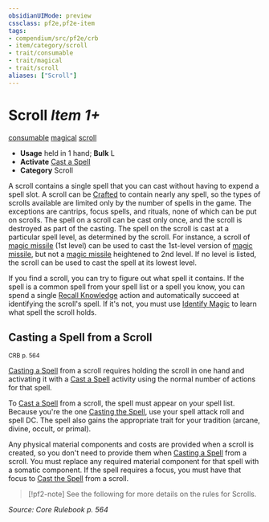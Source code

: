 ```yaml
---
obsidianUIMode: preview
cssclass: pf2e,pf2e-item
tags:
- compendium/src/pf2e/crb
- item/category/scroll
- trait/consumable
- trait/magical
- trait/scroll
aliases: ["Scroll"]
---
```

# Scroll *Item 1+*  
[consumable](../../../Rules/traits/consumable.md)  [magical](../../../Rules/traits/magical.md)  [scroll](../../../Rules/traits/scroll.md)  

- **Usage** held in 1 hand; **Bulk** L
- **Activate** [Cast a Spell](../../../Rules/actions/cast-a-spell.md)
- **Category** Scroll

A scroll contains a single spell that you can cast without having to expend a spell slot. A scroll can be [Crafted](../../../Rules/actions/craft.md) to contain nearly any spell, so the types of scrolls available are limited only by the number of spells in the game. The exceptions are cantrips, focus spells, and rituals, none of which can be put on scrolls. The spell on a scroll can be cast only once, and the scroll is destroyed as part of the casting. The spell on the scroll is cast at a particular spell level, as determined by the scroll. For instance, a scroll of [magic missile](../../spells/magic-missile.md) (1st level) can be used to cast the 1st-level version of [magic missile](../../spells/magic-missile.md), but not a [magic missile](../../spells/magic-missile.md) heightened to 2nd level. If no level is listed, the scroll can be used to cast the spell at its lowest level.

If you find a scroll, you can try to figure out what spell it contains. If the spell is a common spell from your spell list or a spell you know, you can spend a single [Recall Knowledge](../../../Rules/actions/recall-knowledge.md) action and automatically succeed at identifying the scroll's spell. If it's not, you must use [Identify Magic](../../../Rules/actions/identify-magic.md) to learn what spell the scroll holds.

## Casting a Spell from a Scroll
<sup>CRB p. 564</sup>

[Casting a Spell](../../../Rules/actions/cast-a-spell.md) from a scroll requires holding the scroll in one hand and activating it with a [Cast a Spell](../../../Rules/actions/cast-a-spell.md) activity using the normal number of actions for that spell.

To [Cast a Spell](../../../Rules/actions/cast-a-spell.md) from a scroll, the spell must appear on your spell list. Because you're the one [Casting the Spell](../../../Rules/actions/cast-a-spell.md), use your spell attack roll and spell DC. The spell also gains the appropriate trait for your tradition (arcane, divine, occult, or primal).

Any physical material components and costs are provided when a scroll is created, so you don't need to provide them when [Casting a Spell](../../../Rules/actions/cast-a-spell.md) from a scroll. You must replace any required material component for that spell with a somatic component. If the spell requires a focus, you must have that focus to [Cast the Spell](../../../Rules/actions/cast-a-spell.md) from a scroll.

> [!pf2-note]
> See the following for more details on the rules for Scrolls.

*Source: Core Rulebook p. 564*